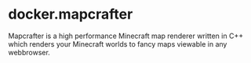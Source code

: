 # docker.mapcrafter
Mapcrafter is a high performance Minecraft map renderer written in C++ which renders your Minecraft worlds to fancy maps viewable in any webbrowser.
